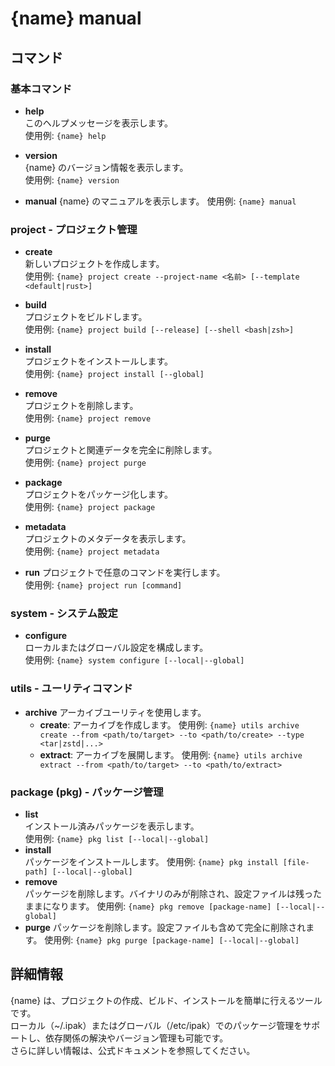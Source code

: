 # {name} manual
## コマンド
### 基本コマンド
- **help**  
  このヘルプメッセージを表示します。  
  使用例: `{name} help`

- **version**  
  {name} のバージョン情報を表示します。  
  使用例: `{name} version`
- **manual**
  {name} のマニュアルを表示します。
  使用例: `{name} manual`

### project - プロジェクト管理
- **create**  
  新しいプロジェクトを作成します。  
  使用例: `{name} project create --project-name <名前> [--template <default|rust>]`

- **build**  
  プロジェクトをビルドします。  
  使用例: `{name} project build [--release] [--shell <bash|zsh>]`

- **install**  
  プロジェクトをインストールします。  
  使用例: `{name} project install [--global]`

- **remove**  
  プロジェクトを削除します。  
  使用例: `{name} project remove`

- **purge**  
  プロジェクトと関連データを完全に削除します。  
  使用例: `{name} project purge`

- **package**  
  プロジェクトをパッケージ化します。  
  使用例: `{name} project package`

- **metadata**  
  プロジェクトのメタデータを表示します。  
  使用例: `{name} project metadata`
- **run**
  プロジェクトで任意のコマンドを実行します。  
  使用例: `{name} project run [command]`

### system - システム設定
- **configure**  
  ローカルまたはグローバル設定を構成します。  
  使用例: `{name} system configure [--local|--global]`

### utils - ユーリティコマンド
- **archive**
  アーカイブユーリティを使用します。
  - **create**: アーカイブを作成します。
    使用例: `{name} utils archive create --from <path/to/target> --to <path/to/create> --type <tar|zstd|...>`
  - **extract**: アーカイブを展開します。
    使用例: `{name} utils archive extract --from <path/to/target> --to <path/to/extract>`

### package (pkg) - パッケージ管理
- **list**  
  インストール済みパッケージを表示します。  
  使用例: `{name} pkg list [--local|--global]`
- **install**  
  パッケージをインストールします。
  使用例: `{name} pkg install [file-path] [--local|--global]`
- **remove**  
  パッケージを削除します。バイナリのみが削除され、設定ファイルは残ったままになります。
  使用例: `{name} pkg remove [package-name] [--local|--global]`
- **purge**
  パッケージを削除します。設定ファイルも含めて完全に削除されます。
  使用例: `{name} pkg purge [package-name] [--local|--global]`

## 詳細情報
{name} は、プロジェクトの作成、ビルド、インストールを簡単に行えるツールです。  
ローカル（~/.ipak）またはグローバル（/etc/ipak）でのパッケージ管理をサポートし、依存関係の解決やバージョン管理も可能です。  
さらに詳しい情報は、公式ドキュメントを参照してください。
